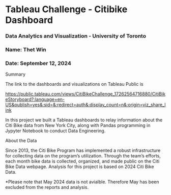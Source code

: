 # Tableau Challenge - Citibike Dashboard
### Data Analytics and Visualization - University of Toronto
### Name: Thet Win
### Date: September 12, 2024

Summary

The link to the dashboards and visualizations on Tableau Public is 

https://public.tableau.com/views/CitiBikeChallenge_17262564716880/CitiBikeStoryboard?:language=en-US&publish=yes&:sid=&:redirect=auth&:display_count=n&:origin=viz_share_link



In this project we built a Tableau dashboards to relay information about the Citi Bike data from New York City, along with Pandas programming in Jypyter Notebook to conduct Data Engineering.


About the Data

Since 2013, the Citi Bike Program has implemented a robust infrastructure for collecting data on the program’s utilization. Through the team’s efforts, each month bike data is collected, organized, and made public on the Citi Bike Data webpage.
Analysis for this project is based on 2024 Citi Bike Data.

*Please note that May 2024 data is not avialble. Therefore May has been excluded from the reports and analysis.
